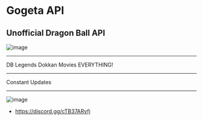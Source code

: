 # Gogeta API
Unofficial Dragon Ball API
----------------------------------------


![image](https://github.com/mind-set09/GogetaAPI/assets/141085830/3714d21d-5b69-4ff7-9239-c9af3792ea9d)


----------------------------------------

DB Legends Dokkan Movies EVERYTHING!

----------------------------------------

Constant Updates

----------------------------------------

![image](https://github.com/mind-set09/GogetaAPI/assets/141085830/e3b7b1e8-dfc9-467f-95da-d8530abdbe4b)




- https://discord.gg/cTB37ARvfj
